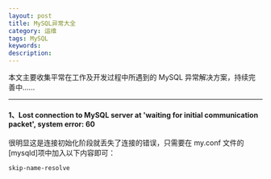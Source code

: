 ```yaml
---
layout: post
title: MySQL异常大全
category: 运维
tags: MySQL
keywords: 
description: 
---
```


本文主要收集平常在工作及开发过程中所遇到的 MySQL 异常解决方案，持续完善中......

<hr>

#### 1、Lost connection to MySQL server at 'waiting for initial communication packet', system error: 60


很明显这是连接初始化阶段就丢失了连接的错误，只需要在 my.conf 文件的[mysqld]项中加入以下内容即可：

```bash
skip-name-resolve
```
